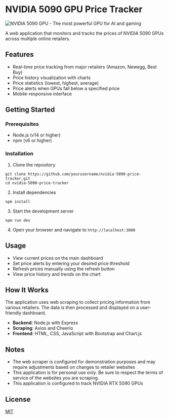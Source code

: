 # NVIDIA 5090 GPU Price Tracker

![NVIDIA 5090 GPU - The most powerful GPU for AI and gaming](public/images/nvidia-5090.jpg)

A web application that monitors and tracks the prices of NVIDIA 5090 GPUs across multiple online retailers.

## Features

- Real-time price tracking from major retailers (Amazon, Newegg, Best Buy)
- Price history visualization with charts
- Price statistics (lowest, highest, average)
- Price alerts when GPUs fall below a specified price
- Mobile-responsive interface

## Getting Started

### Prerequisites

- Node.js (v14 or higher)
- npm (v6 or higher)

### Installation

1. Clone the repository
```
git clone https://github.com/yourusername/nvidia-5090-price-tracker.git
cd nvidia-5090-price-tracker
```

2. Install dependencies
```
npm install
```

3. Start the development server
```
npm run dev
```

4. Open your browser and navigate to `http://localhost:3000`

## Usage

- View current prices on the main dashboard
- Set price alerts by entering your desired price threshold
- Refresh prices manually using the refresh button
- View price history and trends on the chart

## How It Works

The application uses web scraping to collect pricing information from various retailers. The data is then processed and displayed on a user-friendly dashboard.

- **Backend**: Node.js with Express
- **Scraping**: Axios and Cheerio
- **Frontend**: HTML, CSS, JavaScript with Bootstrap and Chart.js

## Notes

- The web scraper is configured for demonstration purposes and may require adjustments based on changes to retailer websites
- This application is for personal use only. Be sure to respect the terms of service of the websites you are scraping.
- This application is configured to track NVIDIA RTX 5090 GPUs

## License

[MIT](LICENSE)